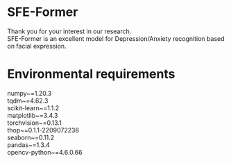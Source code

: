 # SFE-Former
Thank you for your interest in our research.  
SFE-Former is an excellent model for Depression/Anxiety recognition based on facial expression.
# Environmental requirements
numpy~=1.20.3  
tqdm~=4.62.3  
scikit-learn~=1.1.2  
matplotlib~=3.4.3  
torchvision~=0.13.1  
thop~=0.1.1-2209072238  
seaborn~=0.11.2  
pandas~=1.3.4  
opencv-python~=4.6.0.66  
